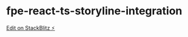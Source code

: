 # fpe-react-ts-storyline-integration

[Edit on StackBlitz ⚡️](https://stackblitz.com/edit/fpe-react-ts-storyline-integration)
